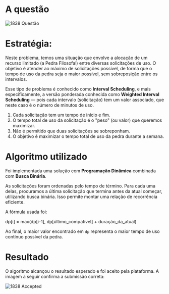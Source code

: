 # A questão

![1838 Questão](../../assets/1838-pedra/1838_The_Philosophers_Stone_question.png)

# Estratégia:

Neste problema, temos uma situação que envolve a alocação de um recurso limitado (a Pedra Filosofal) entre diversas solicitações de uso. O objetivo é atender ao máximo de solicitações possível, de forma que o tempo de uso da pedra seja o maior possível, sem sobreposição entre os intervalos.

Esse tipo de problema é conhecido como **Interval Scheduling**, e mais especificamente, a versão ponderada conhecida como **Weighted Interval Scheduling** — pois cada intervalo (solicitação) tem um valor associado, que neste caso é o número de minutos de uso.

1. Cada solicitação tem um tempo de início e fim.  
2. O tempo total de uso da solicitação é o "peso" (ou valor) que queremos maximizar.  
3. Não é permitido que duas solicitações se sobreponham.  
4. O objetivo é maximizar o tempo total de uso da pedra durante a semana.

# Algoritmo utilizado

Foi implementada uma solução com **Programação Dinâmica** combinada com **Busca Binária**.

As solicitações foram ordenadas pelo tempo de término. Para cada uma delas, procuramos a última solicitação que termina antes da atual começar, utilizando busca binária. Isso permite montar uma relação de recorrência eficiente.

A fórmula usada foi:

dp[i] = max(dp[i-1], dp[último_compatível] + duração_da_atual)


Ao final, o maior valor encontrado em `dp` representa o maior tempo de uso contínuo possível da pedra.

# Resultado

O algoritmo alcançou o resultado esperado e foi aceito pela plataforma. A imagem a seguir confirma a submissão correta:

![1838 Accepted](../../assets/1838-pedra/1838_The_Philosophers_Stone_accepted.png)